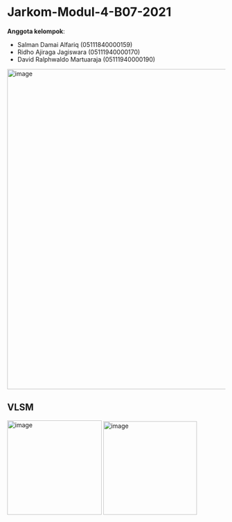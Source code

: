 # Jarkom-Modul-4-B07-2021

**Anggota kelompok**:

- Salman Damai Alfariq (05111840000159)
- Ridho Ajiraga Jagiswara (05111940000170)
- David Ralphwaldo Martuaraja (05111940000190)

<img width="740" alt="image" src="https://user-images.githubusercontent.com/73969921/143680439-5cc5ad5b-8433-4a8d-957c-f8f2e3ca42b5.png">

## VLSM

<img width="218" alt="image" src="https://user-images.githubusercontent.com/73969921/143680457-b873582e-5831-41c8-ab03-5c89c94c3fe0.png">

<img width="216" alt="image" src="https://user-images.githubusercontent.com/73969921/143681061-d5408dfc-b411-4a8b-afcf-6494a306212e.png">
